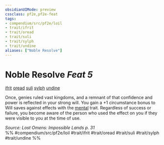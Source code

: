 ```yaml
---
obsidianUIMode: preview
cssclass: pf2e,pf2e-feat
tags:
- compendium/src/pf2e/loil
- trait/ifrit
- trait/oread
- trait/suli
- trait/sylph
- trait/undine
aliases: ["Noble Resolve"]
---
```

# Noble Resolve  *Feat 5*  
[ifrit](../../Rules/traits/ifrit-b2.md)  [oread](../../Rules/traits/oread-b2.md)  [suli](../../Rules/traits/suli-b2.md)  [sylph](../../Rules/traits/sylph-b2.md)  [undine](../../Rules/traits/undine-b2.md)  


Once, genies ruled vast kingdoms, and a remnant of that confidence and power is reflected in your strong will. You gain a +1 circumstance bonus to Will saves against effects with the [mental](../../Rules/traits/mental.md) trait. Regardless of success or failure, you become aware of the person who used the effect on you if they were visible to you at the time of use.

*Source: Lost Omens: Impossible Lands p. 31*  
%% #compendium/src/pf2e/loil #trait/ifrit #trait/oread #trait/suli #trait/sylph #trait/undine %%